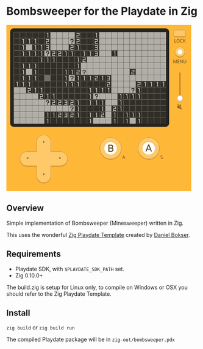 # Bombsweeper for the Playdate in Zig

![Bombsweeper](/img/playdate.png)

## Overview

Simple implementation of Bombsweeper (Minesweeper) written in Zig.

This uses the wonderful [Zig Playdate Template](https://github.com/DanB91/Zig-Playdate-Template)
created by [Daniel Bokser](https://twitter.com/dbokser91).

## Requirements

* Playdate SDK, with `$PLAYDATE_SDK_PATH` set.
* Zig 0.10.0+

The build.zig is setup for Linux only, to compile on Windows or OSX you should refer to the Zig Playdate Template.

## Install
`zig build`
or
`zig build run`

The compiled Playdate package will be in `zig-out/bombsweeper.pdx`

